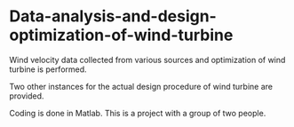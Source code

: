 # Data-analysis-and-design-optimization-of-wind-turbine

Wind velocity data collected from various sources and optimization of wind turbine is performed. 

Two other instances for the actual design procedure of wind turbine are provided. 

Coding is done in Matlab. This is a project with a group of two people.
